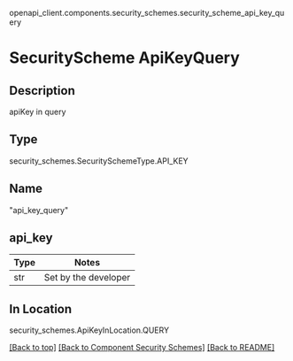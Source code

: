 openapi_client.components.security_schemes.security_scheme_api_key_query
# SecurityScheme ApiKeyQuery

## Description
apiKey in query

## Type
security_schemes.SecuritySchemeType.API_KEY

## Name
"api_key_query"

## api_key
Type | Notes
---- | ------
str  | Set by the developer

## In Location
security_schemes.ApiKeyInLocation.QUERY

[[Back to top]](#top) [[Back to Component Security Schemes]](../../../README.md#Component-SecuritySchemes) [[Back to README]](../../../README.md)

